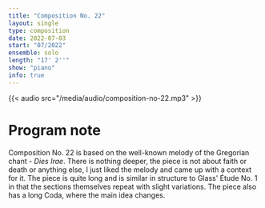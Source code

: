```yaml
---
title: "Composition No. 22"
layout: single
type: composition
date: 2022-07-03
start: "07/2022"
ensemble: solo
length: "17' 2''"
show: "piano"
info: true
---
```


{{< audio src="/media/audio/composition-no-22.mp3" >}}

# Program note

Composition No. 22 is based on the well-known melody of the Gregorian chant - *Dies Irae*. There is nothing deeper, the piece is not about faith or death or anything else, I just liked the melody and came up with a context for it. The piece is quite long and is similar in structure to Glass' Étude No. 1 in that the sections themselves repeat with slight variations. The piece also has a long Coda, where the main idea changes.